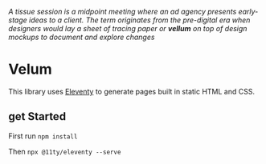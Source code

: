 *A tissue session is a midpoint meeting where an ad agency presents early-stage ideas to a client. The term originates from the pre-digital era when designers would lay a sheet of tracing paper or **vellum** on top of design mockups to document and explore changes*

# Velum 
This library uses [Eleventy](https://www.11ty.dev/) to generate pages built in static HTML and CSS.

## get Started
First run
`npm install`


Then
`npx @11ty/eleventy --serve`
